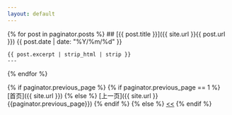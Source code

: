 ```yaml
---
layout: default
---
```


{% for post in paginator.posts %}
    ## [{{ post.title }}]({{ site.url }}{{ post.url }})
    {{ post.date | date: "%Y/%m/%d" }}

    {{ post.excerpt | strip_html | strip }}
    ---
{% endfor %}

{% if paginator.previous_page %}
    {% if paginator.previous_page == 1 %}
      [首页]({{ site.url }})
    {% else %}
        [上一页]({{ site.url }}{{paginator.previous_page}})
    {% endif %}
{% else %}
    [<<](#)
{% endif %}

